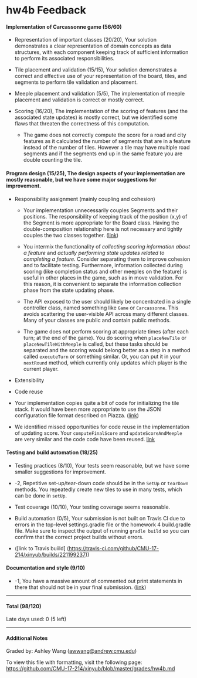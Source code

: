 hw4b Feedback
============

#### Implementation of Carcassonne game (56/60)


* Representation of important classes (20/20), Your solution demonstrates a clear representation of domain concepts as data structures, with each component keeping track of sufficient information to perform its associated responsibilities.


* Tile placement and validation (15/15), Your solution demonstrates a correct and effective use of your representation of the board, tiles, and segments to perform tile validation and placement.



* Meeple placement and validation (5/5), The implementation of meeple placement and validation is correct or mostly correct.



* Scoring (16/20), The implementation of the scoring of features (and the associated state updates) is mostly correct, but we identified some flaws that threaten the correctness of this computation.

  * The game does not correctly compute the score for a road and city features as it calculated the number of segments that are in a feature instead of the number of tiles. However a tile may have multiple road segments and if the segments end up in the same feature you are double counting the tile. 
  


#### Program design (15/25), The design aspects of your implementation are mostly reasonable, but we have some major suggestions for improvement. 

* Responsibility assignment (mainly coupling and cohesion)  
  * Your implementation unnecessarily couples Segments and their positions. The responsibility of keeping track of the position (x,y) of the Segment is more appropriate for the Board class. Having the double-composition relationship here is not necessary and tightly couples the two classes together. ([link](https://github.com/CMU-17-214/xinyub/blob/8a4b37c0500ad5158abc8a2da2ffa6fa63fcdd7c/homework/4/src/main/java/edu/cmu/cs/cs214/hw4/core/Segment.java#L19-L20))
 
  * You intermix the functionality of *collecting scoring information about a feature* and *actually performing state updates related to completing a feature*. Consider separating them to improve cohesion and to facilitate testing. Furthermore, information collected during scoring (like completion status and other meeples on the feature) is useful in other places in the game, such as in move validation. For this reason, it is convenient to separate the information collection phase from the state updating phase.

  * The API exposed to the user should likely be concentrated in a single controller class, named something like `Game` or `Carcassonne`. This avoids scattering the user-visible API across many different classes. Many of your classes are public and contain public methods.

  * The game does not perform scoring at appropriate times (after each turn; at the end of the game). You do scoring when `placeNewTile` or `placeNewTileWithMeeple` is called, but these tasks should be separated and the scoring would belong better as a step in a method called `executeTurn` or something similar. Or, you can put it in your `nextRound` method, which currently only updates which player is the current player. 

 


* Extensibility  



* Code reuse

 * Your implementation copies quite a bit of code for initializing the tile stack. It would have been more appropriate to use the JSON configuration file format described on Piazza. ([link](https://github.com/CMU-17-214/xinyub/blob/main/homework/4/src/main/java/edu/cmu/cs/cs214/hw4/core/Deck.java))

 * We identified missed opportunities for code reuse in the implementation of updating score. Your `computeFinalScore` and `updateScoreAndMeeple` are very similar and the code code have been reused. [link](https://github.com/CMU-17-214/xinyub/blob/8a4b37c0500ad5158abc8a2da2ffa6fa63fcdd7c/homework/4/src/main/java/edu/cmu/cs/cs214/hw4/core/GameSystem.java#L121-L208)  


#### Testing and build automation (18/25)



* Testing practices (8/10), Your tests seem reasonable, but we have some smaller suggestions for improvement.

 * -2, Repetitive set-up/tear-down code should be in the `SetUp` or `tearDown` methods. You repeatedly create new tiles to use in many tests, which can be done in `setUp`.


* Test coverage (10/10), Your testing coverage seems reasonable. 

* Build automation (0/5), Your submission is not built on Travis CI due to errors in the top-level settings.gradle file or the homework 4 build.gradle file. Make sure to inspect the output of running `gradle build` so you can confirm that the correct project builds without errors.
 * ([link to Travis buiild] (https://travis-ci.com/github/CMU-17-214/xinyub/builds/221199237))


#### Documentation and style (9/10)

 * -1, You have a massive amount of commented out print statements in there that should not be in your final submission. ([link](https://github.com/CMU-17-214/xinyub/blob/main/homework/4/src/test/java/edu/cmu/cs/cs214/hw4/core/BoardTest.java))

---

#### Total (98/120)

Late days used: 0 (5 left)

---

#### Additional Notes

Graded by: Ashley Wang (awwang@andrew.cmu.edu)

To view this file with formatting, visit the following page: https://github.com/CMU-17-214/xinyub/blob/master/grades/hw4b.md

